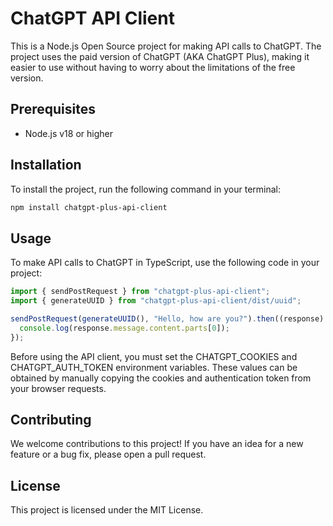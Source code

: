 # ChatGPT API Client

This is a Node.js Open Source project for making API calls to ChatGPT. The project uses the paid version of ChatGPT (AKA ChatGPT Plus), making it easier to use without having to worry about the limitations of the free version.

## Prerequisites

- Node.js v18 or higher

## Installation

To install the project, run the following command in your terminal:

```bash
npm install chatgpt-plus-api-client
```

## Usage

To make API calls to ChatGPT in TypeScript, use the following code in your project:

```typescript
import { sendPostRequest } from "chatgpt-plus-api-client";
import { generateUUID } from "chatgpt-plus-api-client/dist/uuid";

sendPostRequest(generateUUID(), "Hello, how are you?").then((response) => {
  console.log(response.message.content.parts[0]);
});

```

Before using the API client, you must set the CHATGPT_COOKIES and CHATGPT_AUTH_TOKEN environment variables. These values can be obtained by manually copying the cookies and authentication token from your browser requests.

## Contributing

We welcome contributions to this project! If you have an idea for a new feature or a bug fix, please open a pull request.

## License

This project is licensed under the MIT License.
